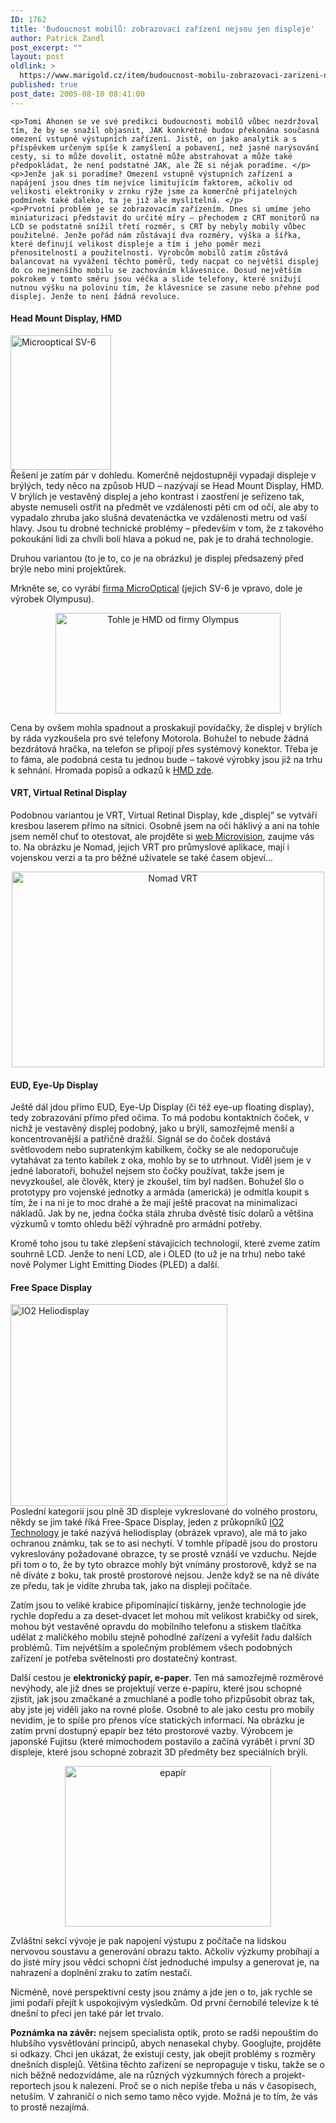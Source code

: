 ```yaml
---
ID: 1762
title: 'Budoucnost mobilů: zobrazovací zařízení nejsou jen displeje'
author: Patrick Zandl
post_excerpt: ""
layout: post
oldlink: >
  https://www.marigold.cz/item/budoucnost-mobilu-zobrazovaci-zarizeni-nejsou-jen-displeje
published: true
post_date: 2005-08-10 08:41:00
---
```

	<p>Tomi Ahonen se ve své predikci budoucnosti mobilů vůbec nezdržoval tím, že by se snažil objasnit, JAK konkrétně budou překonána současná omezení vstupně výstupních zařízení. Jistě, on jako analytik a s příspěvkem určeným spíše k zamyšlení a pobavení, než jasné narýsování cesty, si to může dovolit, ostatně může abstrahovat a může také předpokládat, že není podstatné JAK, ale ŽE si nějak poradíme. </p>
	<p>Jenže jak si poradíme? Omezení vstupně výstupních zařízení a napájení jsou dnes tím nejvíce limitujícím faktorem, ačkoliv od velikosti elektroniky v zrnku rýže jsme za komerčně přijatelných podmínek také daleko, ta je již ale myslitelná. </p>
	<p>Prvotní problém je se zobrazovacím zařízením. Dnes si umíme jeho miniaturizaci představit do určité míry – přechodem z CRT monitorů na LCD se podstatně snížil třetí rozměr, s CRT by nebyly mobily vůbec použitelné. Jenže pořád nám zůstávají dva rozměry, výška a šířka, které definují velikost displeje a tím i jeho poměr mezi přenositelností a použitelností. Výrobcům mobilů zatím zůstává balancovat na vyvážení těchto poměrů, tedy nacpat co největší displej do co nejmenšího mobilu se zachováním klávesnice. Dosud největším pokrokem v tomto směru jsou véčka a slide telefony, které snižují nutnou výšku na polovinu tím, že klávesnice se zasune nebo přehne pod displej. Jenže to není žádná revoluce.
</p>
<!--more-->	<h4>Head Mount Display, HMD</h4>
	<div class="rightbox"><img src="/wp-content/uploads/20050810-microopticalSV-6.jpg" alt="Microoptical SV-6" width="161" height="215" /></div>Řešení je zatím pár v dohledu. Komerčně nejdostupněji vypadají displeje v brýlých, tedy něco na způsob HUD – nazývají se Head Mount Display, HMD. V brýlích je vestavěný displej a jeho kontrast i zaostření je seřízeno tak, abyste nemuseli ostřit na předmět ve vzdálenosti pěti cm od očí, ale aby to vypadalo zhruba jako slušná devatenáctka ve vzdálenosti metru od vaší hlavy. Jsou tu drobné technické problémy – především v tom, že z takového pokoukání lidi za chvíli bolí hlava a pokud ne, pak je to drahá technologie. </p>
	<p>Druhou variantou (to je to, co je na obrázku) je displej předsazený před brýle nebo mini projektůrek.</p>
	<p>Mrkněte se, co vyrábí <a href="http://www.microopticalcorp.com/">firma MicroOptical</a> (jejich SV-6 je vpravo, dole je výrobek Olympusu). </p>
	<p><center>
<img src="/wp-content/uploads/20050810-olympus-HMD.jpg" alt="Tohle je HMD od firmy Olympus" width="360" height="161" />
</center></p>
	<p>Cena by ovšem mohla spadnout a proskakují povídačky, že displej v brýlích by ráda vyzkoušela pro své telefony Motorola. Bohužel to nebude žádná bezdrátová hračka, na telefon se připojí přes systémový konektor. Třeba je to fáma, ale podobná cesta tu jednou bude – takové výrobky jsou již na trhu k sehnání. Hromada popisů a odkazů k <a href="http://wearcam.org/head-mounted-displays.html">HMD zde</a>.</p>
	<h4>VRT, Virtual Retinal Display</h4>
	<p>Podobnou variantou je VRT, Virtual Retinal Display, kde „displej“ se vytváří kresbou laserem přímo na sítnici. Osobně jsem na oči háklivý a ani na tohle jsem neměl chuť to otestovat, ale projděte si <a href="http://www.mvis.com/">web Microvision</a>, zaujme vás to. Na obrázku je Nomad, jejich VRT pro průmyslové aplikace, mají i vojenskou verzi a ta pro běžné uživatele se také časem objeví...</p>
	<p><center>
<img src="/wp-content/uploads/20050810-nomad-VRD.jpg" alt="Nomad VRT" width="500" height="313" />
</center></p>
	<h4>EUD, Eye-Up Display</h4>
	<p>Ještě dál jdou přímo EUD, Eye-Up Display (či též eye-up floating display), tedy zobrazování přímo před očima. To má podobu kontaktních čoček, v nichž je vestavěný displej podobný, jako  u brýlí, samozřejmě menší a koncentrovanější a patřičně dražší. Signál se do čoček dostává světlovodem nebo supratenkým kabílkem, čočky se ale nedoporučuje vytahávat za tento kabílek z oka, mohlo by se to utrhnout. Viděl jsem je v jedné laboratoři, bohužel nejsem sto čočky používat, takže jsem je nevyzkoušel, ale člověk, který je zkoušel, tím byl nadšen. Bohužel šlo o prototypy pro vojenské jednotky a armáda (americká) je odmítla koupit s tím, že i na ni je to moc drahé a že mají ještě pracovat na minimalizaci nákladů. Jak by ne, jedna čočka stála zhruba dvěstě tisíc dolarů a většina výzkumů v tomto ohledu běží výhradně pro armádní potřeby.  </p>
	<p>Kromě toho jsou tu také zlepšení stávajících technologií, které zveme zatím souhrně LCD. Jenže to není LCD, ale i OLED (to už je na trhu) nebo také nově Polymer Light Emitting Diodes (PLED) a další. </p>
	<h4>Free Space Display</h4>
	<div class="rightbox"><img src="/wp-content/uploads/20050810-heliodisplay.jpg" alt="IO2 Heliodisplay" width="347" height="323" /></div>Poslední kategorií jsou plně 3D displeje vykreslované do volného prostoru, někdy se jim také říká Free-Space Display, jeden z průkopníků <a href="http://www.io2technology.com">IO2 Technology</a> je také nazývá heliodisplay (obrázek vpravo), ale má to jako ochranou známku, tak se to asi nechytí. V tomhle případě jsou do prostoru vykreslovány požadované obrazce, ty se prostě vznáší ve vzduchu. Nejde při tom o to, že by tyto obrazce mohly být vnímány prostorově, když se na ně díváte z boku, tak prostě prostorové nejsou. Jenže když se na ně díváte ze předu, tak je vidíte zhruba tak, jako na displeji počítače. </p>
	<p>Zatím jsou to veliké krabice připomínající tiskárny, jenže technologie jde rychle dopředu a za deset-dvacet let mohou mít velikost krabičky od sirek, mohou být vestavěné opravdu do mobilního telefonu a stiskem tlačítka udělat z maličkého mobilu stejně pohodlné zařízení a vyřešit řadu dalších problémů. Tím největším a společným problémem všech podobných zařízení je potřeba světelnosti pro dostatečný kontrast. </p>
	<p>Další cestou je <strong>elektronický papír, e-paper</strong>. Ten má samozřejmě rozměrové nevýhody, ale již dnes se projektují verze e-papíru, které jsou schopné zjistit, jak jsou zmačkané a zmuchlané a podle toho přizpůsobit obraz tak, aby jste jej viděli jako na rovné ploše. Osobně to ale jako cestu pro mobily nevidím, je to spíše pro přenos více statických informací. Na obrázku je zatím první dostupný epapír bez této prostorové vazby. Výrobcem je japonské Fujitsu (které mimochodem postavilo a začíná vyrábět i první 3D displeje, které jsou schopné zobrazit 3D předměty bez speciálních brýlí.</p>
	<p><center><img src="/wp-content/uploads/20050810-fujitsu-bendable-electronic-paper.jpg" alt="epapír" width="330" height="257" /></center></p>
	<p>Zvláštní sekcí vývoje je pak napojení výstupu z počítače na lidskou nervovou soustavu a generování obrazu takto. Ačkoliv výzkumy probíhají a do jisté míry jsou vědci schopni číst jednoduché impulsy a generovat je, na nahrazení a doplnění zraku to zatím nestačí.</p>
	<p>Nicméně, nové perspektivní cesty jsou známy a jde jen o to, jak rychle se jimi podaří přejít k uspokojivým výsledkům. Od první černobílé televize k té dnešní to přeci jen také pár let trvalo. </p>
	<p><strong>Poznámka na závěr:</strong> nejsem specialista optik, proto se radši nepouštím do hlubšího vysvětlování principů, abych nenasekal chyby. Googlujte, projděte si odkazy. Chci jen ukázat, že existují cesty, jak obejít problémy s rozměry dnešních displejů. Většina těchto zařízení se nepropaguje v tisku, takže se o nich běžně nedozvídáme, ale na různých výzkumných fórech a projekt-reportech jsou k nalezení. Proč se o nich nepíše třeba u nás v časopisech, netuším. V zahraničí o nich semo tamo něco vyjde. Možná je to tím, že vás to prostě nezajímá.
</p>